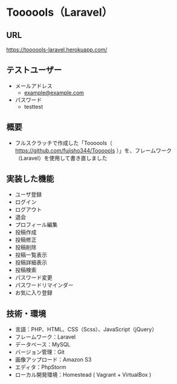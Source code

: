 # Toooools（Laravel）

## URL
https://toooools-laravel.herokuapp.com/

## テストユーザー
- メールアドレス
  - example@example.com
- パスワード
  - testtest

## 概要
- フルスクラッチで作成した「Toooools（ https://github.com/fujisho344/Toooools ）」を、フレームワーク（Laravel）を使用して書き直しました

## 実装した機能
- ユーザ登録
- ログイン
- ログアウト
- 退会
- プロフィール編集
- 投稿作成
- 投稿修正
- 投稿削除
- 投稿一覧表示
- 投稿詳細表示
- 投稿検索
- パスワード変更
- パスワードリマインダー
- お気に入り登録

## 技術・環境
- 言語：PHP、HTML、CSS（Scss）、JavaScript（jQuery）
- フレームワーク：Laravel
- データベース：MySQL
- バージョン管理：Git
- 画像アップロード：Amazon S3
- エディタ：PhpStorm
- ローカル開発環境：Homestead ( Vagrant + VirtualBox )
